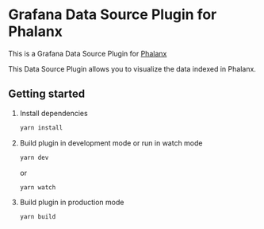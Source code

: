 # Grafana Data Source Plugin for Phalanx

This is a Grafana Data Source Plugin for [Phalanx](https://github.com/mosuka/phalanx)

This Data Source Plugin allows you to visualize the data indexed in Phalanx.

## Getting started

1. Install dependencies

   ```bash
   yarn install
   ```

2. Build plugin in development mode or run in watch mode

   ```bash
   yarn dev
   ```

   or

   ```bash
   yarn watch
   ```

3. Build plugin in production mode

   ```bash
   yarn build
   ```
